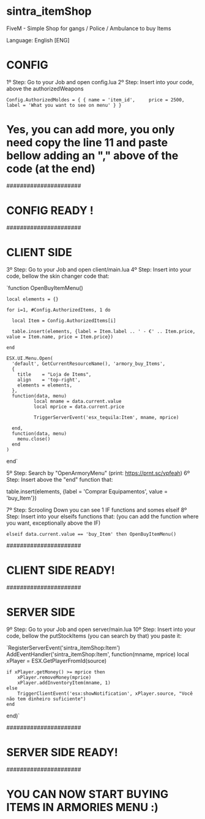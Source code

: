 # sintra_itemShop
FiveM - Simple Shop for gangs / Police / Ambulance to buy Items


Language: English [ENG]

# CONFIG #
1º Step: Go to your Job and open config.lua
2º Step: Insert into your code, above the authorizedWeapons

`Config.AuthorizedMoldes = {
	{ name = 'item_id',     price = 2500, label = 'What you want to see on menu' }
}`

# Yes, you can add more, you only need copy the line 11 and paste bellow adding an "," above of the code (at the end)

######################
#   CONFIG READY !   #
######################

# CLIENT SIDE #
3º Step: Go to your Job and open client/main.lua
4º Step: Insert into your code, bellow the skin changer code that:

`function OpenBuyItemMenu()


    local elements = {}

    for i=1, #Config.AuthorizedItems, 1 do

      local Item = Config.AuthorizedItems[i]

      table.insert(elements, {label = Item.label .. ' - €' .. Item.price, value = Item.name, price = Item.price})

    end

    ESX.UI.Menu.Open(
      'default', GetCurrentResourceName(), 'armory_buy_Items',
      {
        title    = "Loja de Items",
        align    = 'top-right',
        elements = elements,
      },
      function(data, menu)
			  local mname = data.current.value
			  local mprice = data.current.price

              TriggerServerEvent('esx_tequila:Item', mname, mprice)

      end,
      function(data, menu)
        menu.close()
      end
    )
end`

5º Step: Search by "OpenArmoryMenu" (print: https://prnt.sc/vpfeah)
6º Step: Insert above the "end" function that:

table.insert(elements, {label = 'Comprar Equipamentos', value = 'buy_Item'})

7º Step: Scrooling Down you can see 1 IF functions and somes elseif
8º Step: Insert into your elseifs functions that: (you can add the function where you want, exceptionally above the IF)

`elseif data.current.value == 'buy_Item' then
	OpenBuyItemMenu()`

######################
# CLIENT SIDE READY! #
######################

# SERVER SIDE #
9º Step: Go to your Job and open server/main.lua
10º Step: Insert into your code, bellow the putStockItems (you can search by that) you paste it:

`RegisterServerEvent('sintra_itemShop:Item')
AddEventHandler('sintra_itemShop:Item', function(mname, mprice)
	local xPlayer = ESX.GetPlayerFromId(source)


	if xPlayer.getMoney() >= mprice then
		xPlayer.removeMoney(mprice)
		xPlayer.addInventoryItem(mname, 1)
	else
		TriggerClientEvent('esx:showNotification', xPlayer.source, "Você não tem dinheiro suficiente")	
	end
end)`

######################
# SERVER SIDE READY! #
######################

# YOU CAN NOW START BUYING ITEMS IN ARMORIES MENU :) #
